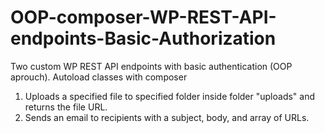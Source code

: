 # OOP-composer-WP-REST-API-endpoints-Basic-Authorization
Two custom WP REST API endpoints with basic authentication (OOP aprouch). Autoload classes with composer
1. Uploads a specified file to specified folder inside folder "uploads" and returns the file URL. 
2. Sends an email to recipients with a subject, body, and array of URLs.
